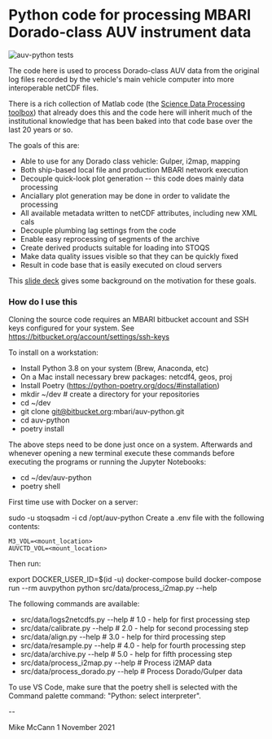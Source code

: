 # Python code for processing MBARI Dorado-class AUV instrument data

![auv-python tests](https://github.com/mbari-org/auv-python/actions/workflows/ci.yml/badge.svg)

The code here is used to process Dorado-class AUV data from the original
log files recorded by the vehicle's main vehicle computer into more
interoperable netCDF files.

There is a rich collection of Matlab code (the [Science Data Processing
toolbox](https://docs.mbari.org/internal/se-ie-doc/systems/auvctd/auv-science-data-processing/))
that already does this and the code here will inherit much of the
institutional knowledge that has been baked into that code base over the
last 20 years or so.

The goals of this are:

* Able to use for any Dorado class vehicle: Gulper, i2map, mapping
* Both ship-based local file and production MBARI network execution
* Decouple quick-look plot generation -- this code does mainly data processing
* Anciallary plot generation may be done in order to validate the processing
* All available metadata written to netCDF attributes, including new XML cals
* Decouple plumbing lag settings from the code
* Enable easy reprocessing of segments of the archive
* Create derived products suitable for loading into STOQS
* Make data quality issues visible so that they can be quickly fixed
* Result in code base that is easily executed on cloud servers

This [slide deck](https://docs.google.com/presentation/d/1pYqrfa3pJw4KtgGbZMKW7zjr9cESR3GjoSUNJWJh2UY/edit?usp=sharing)
gives some background on the motivation for these goals.

### How do I use this  ###

Cloning the source code requires an MBARI bitbucket account and SSH keys
configured for your system. See https://bitbucket.org/account/settings/ssh-keys

To install on a workstation:

* Install Python 3.8 on your system (Brew, Anaconda, etc)
* On a Mac install necessary brew packages: netcdf4, geos, proj
* Install Poetry (https://python-poetry.org/docs/#installation)
* mkdir ~/dev   # create a directory for your repositories
* cd ~/dev
* git clone git@bitbucket.org:mbari/auv-python.git
* cd auv-python
* poetry install

The above steps need to be done just once on a system. Afterwards and whenever 
opening a new terminal execute these commands before executing the programs or
running the Jupyter Notebooks:

* cd ~/dev/auv-python
* poetry shell

First time use with Docker on a server:

sudo -u stoqsadm -i
cd /opt/auv-python
Create a .env file with the following contents:

    M3_VOL=<mount_location>
    AUVCTD_VOL=<mount_location>

Then run:

export DOCKER_USER_ID=$(id -u)
docker-compose build
docker-compose run --rm auvpython python src/data/process_i2map.py --help

The following commands are available:

* src/data/logs2netcdfs.py --help       # 1.0 - help for first processing step
* src/data/calibrate.py --help          # 2.0 - help for second processing step
* src/data/align.py --help              # 3.0 - help for third processing step
* src/data/resample.py --help           # 4.0 - help for fourth processing step
* src/data/archive.py --help            # 5.0 - help for fifth processing step
* src/data/process_i2map.py --help      # Process i2MAP data 
* src/data/process_dorado.py --help     # Process Dorado/Gulper data 

To use VS Code, make sure that the poetry shell is selected with the Command
palette command: "Python: select interpreter".

--

Mike McCann
1 November 2021
